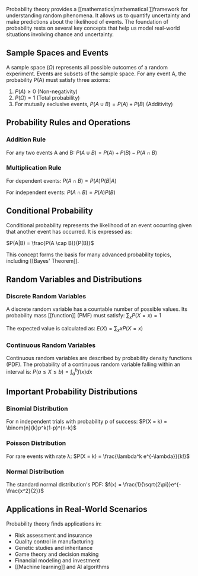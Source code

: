 Probability theory provides a [[mathematics|mathematical ]]framework for understanding random phenomena. It allows us to quantify uncertainty and make predictions about the likelihood of events. The foundation of probability rests on several key concepts that help us model real-world situations involving chance and uncertainty.

## Sample Spaces and Events

A sample space ($\Omega$) represents all possible outcomes of a random experiment. Events are subsets of the sample space. For any event A, the probability P(A) must satisfy three axioms:

1. $P(A) \geq 0$ (Non-negativity)
2. $P(\Omega) = 1$ (Total probability)
3. For mutually exclusive events, $P(A \cup B) = P(A) + P(B)$ (Additivity)

## Probability Rules and Operations

### Addition Rule

For any two events A and B: $P(A \cup B) = P(A) + P(B) - P(A \cap B)$

### Multiplication Rule

For dependent events: $P(A \cap B) = P(A)P(B|A)$

For independent events: $P(A \cap B) = P(A)P(B)$

## Conditional Probability

Conditional probability represents the likelihood of an event occurring given that another event has occurred. It is expressed as:

$P(A|B) = \frac{P(A \cap B)}{P(B)}$

This concept forms the basis for many advanced probability topics, including [[Bayes' Theorem]].

## Random Variables and Distributions

### Discrete Random Variables

A discrete random variable has a countable number of possible values. Its probability mass [[function]] (PMF) must satisfy: $\sum_{x} P(X = x) = 1$

The expected value is calculated as: $E(X) = \sum_{x} xP(X = x)$

### Continuous Random Variables

Continuous random variables are described by probability density functions (PDF). The probability of a continuous random variable falling within an interval is: $P(a \leq X \leq b) = \int_{a}^{b} f(x)dx$

## Important Probability Distributions

### Binomial Distribution

For n independent trials with probability p of success: $P(X = k) = \binom{n}{k}p^k(1-p)^{n-k}$

### Poisson Distribution

For rare events with rate λ: $P(X = k) = \frac{\lambda^k e^{-\lambda}}{k!}$

### Normal Distribution

The standard normal distribution's PDF: $f(x) = \frac{1}{\sqrt{2\pi}}e^{-\frac{x^2}{2}}$

## Applications in Real-World Scenarios

Probability theory finds applications in:

- Risk assessment and insurance
- Quality control in manufacturing
- Genetic studies and inheritance
- Game theory and decision making
- Financial modeling and investment
- [[Machine learning]] and AI algorithms